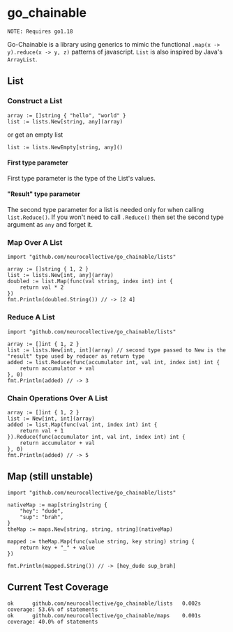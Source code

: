 # go_chainable

`NOTE: Requires go1.18`

Go-Chainable is a library using generics to mimic the functional `.map(x -> y).reduce(x -> y, z)` patterns of javascript. `List` is also inspired by Java's `ArrayList`.

## List

### Construct a List

```
array := []string { "hello", "world" }
list := lists.New[string, any](array)
```

or get an empty list

```
list := lists.NewEmpty[string, any]()
```

#### First type parameter

First type parameter is the type of the List's values.

#### "Result" type parameter

The second type parameter for a list is needed only for when calling `list.Reduce()`. If you won't need to call `.Reduce()` then set the second type argument as `any` and forget it.

### Map Over A List

```
import "github.com/neurocollective/go_chainable/lists"

array := []string { 1, 2 }
list := lists.New[int, any](array)
doubled := list.Map(func(val string, index int) int {
	return val * 2
})
fmt.Println(doubled.String()) // -> [2 4]
```

### Reduce A List

```
import "github.com/neurocollective/go_chainable/lists"

array := []int { 1, 2 }
list := lists.New[int, int](array) // second type passed to New is the "result" type used by reducer as return type
added := list.Reduce(func(accumulator int, val int, index int) int {
	return accumulator + val
}, 0)
fmt.Println(added) // -> 3
```

### Chain Operations Over A List

```
array := []int { 1, 2 }
list := New[int, int](array)
added := list.Map(func(val int, index int) int {
	return val + 1
}).Reduce(func(accumulator int, val int, index int) int {
	return accumulator + val
}, 0)
fmt.Println(added) // -> 5
```

## Map (still unstable)

```
import "github.com/neurocollective/go_chainable/lists"

nativeMap := map[string]string {
	"hey": "dude",
	"sup": "brah",
}
theMap := maps.New[string, string, string](nativeMap)

mapped := theMap.Map(func(value string, key string) string {
	return key + "_" + value
})

fmt.Println(mapped.String()) // -> [hey_dude sup_brah]
```

## Current Test Coverage

```
ok  	github.com/neurocollective/go_chainable/lists	0.002s	coverage: 53.6% of statements
ok  	github.com/neurocollective/go_chainable/maps	0.001s	coverage: 40.0% of statements
```